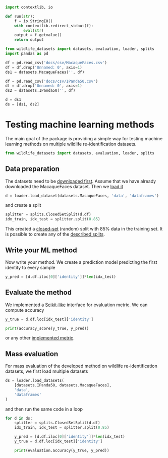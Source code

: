 ```python exec="true" name="run"
import contextlib, io

def run(str):
    f = io.StringIO()
    with contextlib.redirect_stdout(f):
        eval(str)
    output = f.getvalue()
    return output
```

```python exec="true" name="run"
from wildlife_datasets import datasets, evaluation, loader, splits
import pandas as pd

df = pd.read_csv('docs/csv/MacaqueFaces.csv')
df = df.drop('Unnamed: 0', axis=1)
ds1 = datasets.MacaqueFaces('', df)

df = pd.read_csv('docs/csv/IPanda50.csv')
df = df.drop('Unnamed: 0', axis=1)
ds2 = datasets.IPanda50('', df)

d = ds1
ds = [ds1, ds2]
```

# Testing machine learning methods

The main goal of the package is providing a simple way for testing machine learning methods on multiple wildlife re-identification datasets.

```python
from wildlife_datasets import datasets, evaluation, loader, splits
```

## Data preparation

The datasets need to be [downloaded first](../tutorial_datasets#downloading-datasets). Assume that we have already downloaded the MacaqueFaces dataset. Then we [load it](../tutorial_datasets#working-with-multiple-datasets)

```python
d = loader.load_dataset(datasets.MacaqueFaces, 'data', 'dataframes')
```

and create a split

```python exec="true" source="above" name="run"
splitter = splits.ClosedSetSplit(d.df)
idx_train, idx_test = splitter.split(0.85)
```

This created a [closed-set](../tutorial_splits#closed-set-split) (random) split with 85% data in the training set. It is possible to create any of the [described splits](../tutorial_splits).

## Write your ML method

Now write your method. We create a prediction model predicting the first identity to every sample

```python exec="true" source="above" name="run"
y_pred = [d.df.iloc[0]['identity']]*len(idx_test)
```

## Evaluate the method

We implemented a [Scikit-like](https://scikit-learn.org/stable/modules/classes.html#module-sklearn.metrics) interface for evaluation metric. We can compute accuracy

```python exec="true" source="above" result="console" name="run"
y_true = d.df.loc[idx_test]['identity']

print(accuracy_score(y_true, y_pred))
```

or any other [implemented metric](tutorial_evaluation.md).

## Mass evaluation

For mass evaluation of the developed method on wildlife re-identification datasets, we first load multiple datasets

```python
ds = loader.load_datasets(
    [datasets.IPanda50, datasets.MacaqueFaces],
    'data',
    'dataframes'
)
```

and then run the same code in a loop

```python exec="true" source="above" result="console" name="run"
for d in ds:
    splitter = splits.ClosedSetSplit(d.df)
    idx_train, idx_test = splitter.split(0.85)

    y_pred = [d.df.iloc[0]['identity']]*len(idx_test)
    y_true = d.df.loc[idx_test]['identity']

    print(evaluation.accuracy(y_true, y_pred))
```




